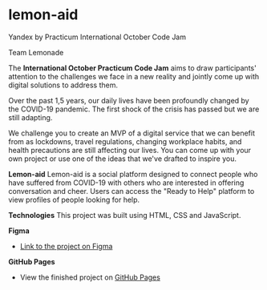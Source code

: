 # lemon-aid
Yandex by Practicum  International October Code Jam

Team Lemonade

The **International October Practicum Code Jam** aims to draw participants' attention to the challenges we face in a new reality and jointly come up with digital solutions to address them.

Over the past 1,5 years, our daily lives have been profoundly changed by the COVID-19 pandemic. The first shock of the crisis has passed but we are still adapting.

We challenge you to create an MVP of a digital service that we can benefit from as lockdowns,  travel regulations, changing workplace habits, and health precautions are still affecting our lives. You can come up with your own project or use one of the ideas that we've drafted to inspire you.

**Lemon-aid**
Lemon-aid is a social platform designed to connect people who have suffered from COVID-19 with others who are interested in offering conversation and cheer. Users can access the "Ready to Help" platform to view profiles of people looking for help. 

**Technologies**
This project was built using HTML, CSS and JavaScript. 

**Figma**

* [Link to the project on Figma](https://www.figma.com/file/eZM2RkdEW3JRF4eQ78tIyI/Lemonade?node-id=11%3A2173)

**GitHub Pages**

* View the finished project on [GitHub Pages](https://edisonsc.github.io/lemon-aid/index.html)